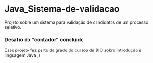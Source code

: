 # Java_Sistema-de-validacao
Projeto sobre um sistema para validação de candidatos de um processo seletivo.
### Desafio do "contador" concluído
Esse projeto faz parte da grade de cursos da DIO sobre introdução à linguagem Java ;)
